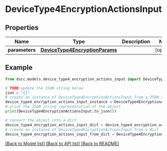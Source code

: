 # DeviceType4EncryptionActionsInput


## Properties

Name | Type | Description | Notes
------------ | ------------- | ------------- | -------------
**parameters** | [**DeviceType4EncryptionParams**](DeviceType4EncryptionParams.md) |  | [optional] 

## Example

```python
from dscc.models.device_type4_encryption_actions_input import DeviceType4EncryptionActionsInput

# TODO update the JSON string below
json = "{}"
# create an instance of DeviceType4EncryptionActionsInput from a JSON string
device_type4_encryption_actions_input_instance = DeviceType4EncryptionActionsInput.from_json(json)
# print the JSON string representation of the object
print(DeviceType4EncryptionActionsInput.to_json())

# convert the object into a dict
device_type4_encryption_actions_input_dict = device_type4_encryption_actions_input_instance.to_dict()
# create an instance of DeviceType4EncryptionActionsInput from a dict
device_type4_encryption_actions_input_from_dict = DeviceType4EncryptionActionsInput.from_dict(device_type4_encryption_actions_input_dict)
```
[[Back to Model list]](../README.md#documentation-for-models) [[Back to API list]](../README.md#documentation-for-api-endpoints) [[Back to README]](../README.md)


